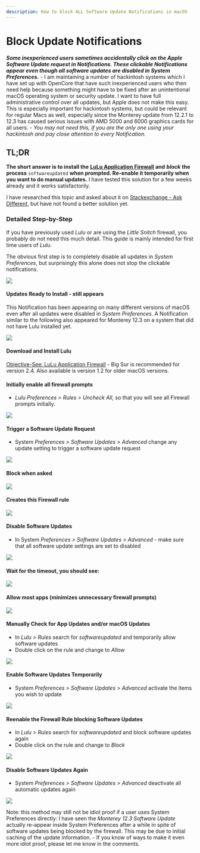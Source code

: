 ```yaml
---
description: How to block ALL Software Update Notifications in macOS
---
```


# Block Update Notifications

_**Some inexperienced users sometimes accidentally click on the Apple Software Update request in Notifications. These clickable Notifications appear even though all software updates are disabled in System Preferences.**_ - I am maintaining a number of hackintosh systems which I have set up with OpenCore that have such inexperienced users who then need help because something might have to be fixed after an unintentional macOS operating system or security update. I want to have full administrative control over all updates, but Apple does not make this easy. This is especially important for hackintosh systems, but could be relevant for regular Macs as well, especially since the Monterey update from 12.2.1 to 12.3 has caused serious issues with AMD 5000 and 6000 graphics cards for all users. - _You may not need this, if you are the only one using your hackintosh and pay close attention to every Notification._

## TL;DR

**The short answer is to install the** [**LuLu Application Firewall**](https://objective-see.com/products/lulu.html) **and** _**block**_ **the process** `softwareupdated` **when prompted. Re-enable it temporarily when you want to do manual updates.** I have tested this solution for a few weeks already and it works satisfactorily.

I have researched this topic and asked about it on [Stackexchange - Ask Different](https://apple.stackexchange.com/questions/437826/how-to-block-all-software-update-notifications-in-macos), but have not found a better solution yet.

### Detailed Step-by-Step

If you have previously used _Lulu_ or are using the _Little Snitch_ firewall, you probably do not need this much detail. This guide is mainly intended for first time users of _Lulu_.

The obvious first step is to completely disable all updates in _System Preferences_, but surprisingly this alone does not stop the clickable notifications.

![](<../.gitbook/assets/image (8).png>)

#### Updates Ready to Install - still appears

This Notification has been appearing on many different versions of macOS even after all updates were disabled in _System Preferences_. A Notification similar to the following also appeared for Monterey 12.3 on a system that did not have Lulu installed yet.

![](<../.gitbook/assets/image (2).png>)

#### Download and Install Lulu

[Objective-See: LuLu Application Firewall](https://objective-see.com/products/lulu.html) - Big Sur is recommended for version 2.4. Also available is version 1.2 for older macOS versions.

#### Initially enable all firewall prompts

* _Lulu Preferences > Rules > Uncheck All,_ so that you will see all Firewall prompts initially.

![](<../.gitbook/assets/image (6).png>)

#### Trigger a Software Update Request

* System _Preferences > Software Updates > Advanced_ change any update setting to trigger a software update request

![](../.gitbook/assets/image.png)

#### Block when asked

![](<../.gitbook/assets/image (11).png>)

#### Creates this Firewall rule

![](<../.gitbook/assets/image (5).png>)

#### Disable Software Updates

* In System _Preferences > Software Updates > Advanced_ - make sure that all software update settings are set to disabled

![](<../.gitbook/assets/image (12).png>)

#### Wait for the timeout, you should see:



![](<../.gitbook/assets/image (13).png>)

#### Allow most apps (minimizes unnecessary firewall prompts)

![](<../.gitbook/assets/image (9).png>)

#### Manually Check for App Updates and/or macOS Updates

* In _Lulu > Rules_ search for _softwareupdated_ and temporarily allow software updates
* Double click on the rule and change to _Allow_

![](<../.gitbook/assets/image (10).png>)

#### Enable Software Updates Temporarily

* System _Preferences > Software Updates > Advanced_ activate the items you wish to update

![](<../.gitbook/assets/image (3).png>)

#### Reenable the Firewall Rule blocking Software Updates

* In _Lulu > Rules_ search for _softwareupdated_ and block software updates again
* Double click on the rule and change to _Block_

![](<../.gitbook/assets/image (7).png>)

#### Disable Software Updates Again

* System _Preferences > Software Updates > Advanced_ deactivate all automatic updates again

![](<../.gitbook/assets/image (1).png>)

Note: this method may still not be idiot proof if a user uses System Preferences directly: I have seen the _Monterey 12.3 Software Update_ actually re-appear inside System Preferences after a while in spite of software updates being blocked by the firewall. This may be due to initial caching of the update information. - If you know of ways to make it even more idiot proof, please let me know in the comments.

